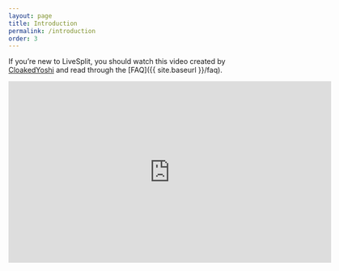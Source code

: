 ```yaml
---
layout: page
title: Introduction
permalink: /introduction
order: 3
---
```

If you’re new to LiveSplit, you should watch this video created by [CloakedYoshi](https://twitter.com/cloakedyoshi) and read through the [FAQ]({{ site.baseurl }}/faq).

<iframe width="638" height="359" src="https://www.youtube.com/embed/YXogZANOs9g" frameborder="0" allowfullscreen></iframe>